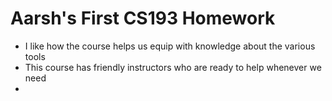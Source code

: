 # Aarsh's First CS193 Homework

- I like how the course helps us equip with knowledge about the various tools
- This course has friendly instructors who are ready to help whenever we need
-


